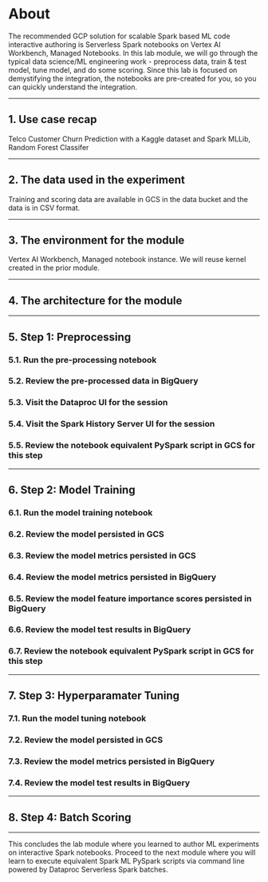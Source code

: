 # About
The recommended GCP solution for scalable Spark based ML code interactive authoring is Serverless Spark notebooks on Vertex AI Workbench, Managed Notebooks. In this lab module, we will go through the typical data science/ML engineering work - preprocess data, train & test model, tune model, and do some scoring. Since this lab is focused on demystifying the integration, the notebooks are pre-created for you, so you can quickly understand the integration.

<hr>

## 1. Use case recap
Telco Customer Churn Prediction with a Kaggle dataset and Spark MLLib, Random Forest Classifer

<hr>

## 2. The data used in the experiment
Training and scoring data are available in GCS in the data bucket and the data is in CSV format.

<hr>

## 3. The environment for the module
Vertex AI Workbench, Managed notebook instance. We will reuse kernel created in the prior module.

<hr>

## 4. The architecture for the module

<hr>

## 5. Step 1: Preprocessing

### 5.1. Run the pre-processing notebook

### 5.2. Review the pre-processed data in BigQuery

### 5.3. Visit the Dataproc UI for the session

### 5.4. Visit the Spark History Server UI for the session

### 5.5. Review the notebook equivalent PySpark script in GCS for this step

<hr>

## 6. Step 2: Model Training

### 6.1. Run the model training notebook

### 6.2. Review the model persisted in GCS

### 6.3. Review the model metrics persisted in GCS

### 6.4. Review the model metrics persisted in BigQuery

### 6.5. Review the model feature importance scores persisted in BigQuery

### 6.6. Review the model test results in BigQuery

### 6.7. Review the notebook equivalent PySpark script in GCS for this step

<hr>

## 7. Step 3: Hyperparamater Tuning

### 7.1. Run the model tuning notebook

### 7.2. Review the model persisted in GCS

### 7.3. Review the model metrics persisted in BigQuery

### 7.4. Review the model test results in BigQuery

<hr>

## 8. Step 4: Batch Scoring

<hr>

This concludes the lab module where you learned to author ML experiments on interactive Spark notebooks. Proceed to the next module where you will learn to execute equivalent Spark ML PySpark scripts via command line powered by Dataproc Serverless Spark batches.
